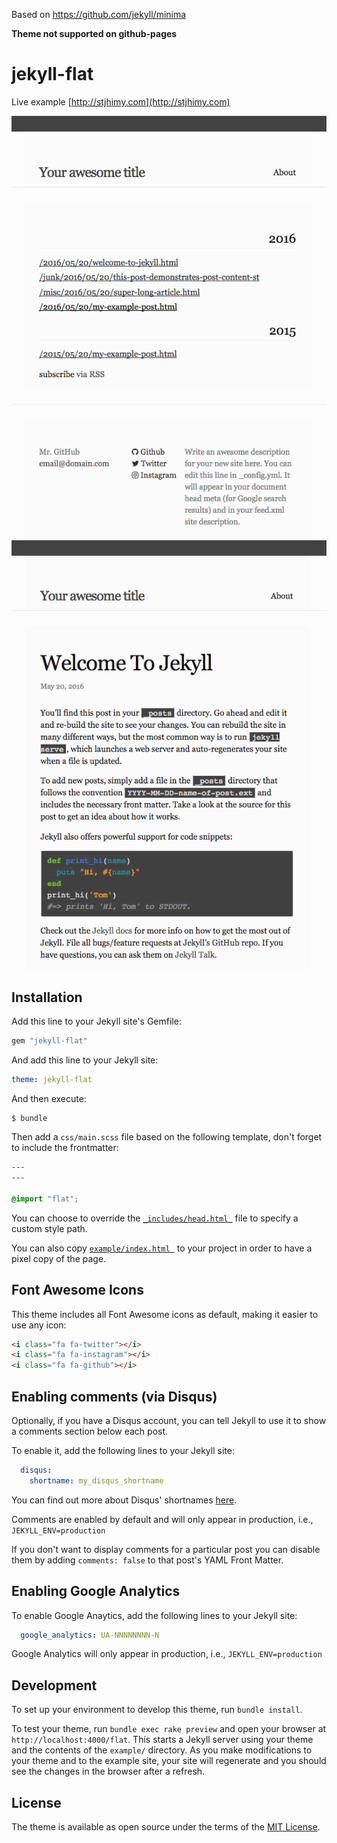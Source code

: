 Based on https://github.com/jekyll/minima

**Theme not supported on github-pages**


# jekyll-flat

Live example [http://stjhimy.com](http://stjhimy.com)

<p align="center">
  <img src="./screenshot_home.png">
  <img src="./screenshot_post.png">
</p>

## Installation

Add this line to your Jekyll site's Gemfile:

```ruby
gem "jekyll-flat"
```

And add this line to your Jekyll site:

```yaml
theme: jekyll-flat
```

And then execute:

    $ bundle
    
Then add a `css/main.scss` file based on the following template, don't forget to include the frontmatter:

```css
---
---

@import "flat";
```

You can choose to override the [`_includes/head.html `](_includes/head.html) file to specify a custom style path.

You can also copy [`example/index.html `](example/index.html) to your project in order to have a pixel copy of the page.

## Font Awesome Icons

This theme includes all Font Awesome icons as default, making it easier to use any icon:

```html
<i class="fa fa-twitter"></i>
<i class="fa fa-instagram"></i>
<i class="fa fa-github"></i>
```

## Enabling comments (via Disqus)

Optionally, if you have a Disqus account, you can tell Jekyll to use it to show a comments section below each post.

To enable it, add the following lines to your Jekyll site:

```yaml
  disqus:
    shortname: my_disqus_shortname
```

You can find out more about Disqus' shortnames [here](https://help.disqus.com/customer/portal/articles/466208).

Comments are enabled by default and will only appear in production, i.e., `JEKYLL_ENV=production`

If you don't want to display comments for a particular post you can disable them by adding `comments: false` to that post's YAML Front Matter.

## Enabling Google Analytics

To enable Google Anaytics, add the following lines to your Jekyll site:

```yaml
  google_analytics: UA-NNNNNNNN-N
```

Google Analytics will only appear in production, i.e., `JEKYLL_ENV=production`

## Development

To set up your environment to develop this theme, run `bundle install`.

To test your theme, run `bundle exec rake preview` and open your browser at `http://localhost:4000/flat`. This starts a Jekyll server using your theme and the contents of the `example/` directory. As you make modifications to your theme and to the example site, your site will regenerate and you should see the changes in the browser after a refresh.

## License

The theme is available as open source under the terms of the [MIT License](http://opensource.org/licenses/MIT).
